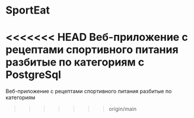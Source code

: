 # SportEat
<<<<<<< HEAD
Веб-приложение с рецептами спортивного питания разбитые по категориям с PostgreSql
=======
Веб-приложение с рецептами спортивного питания разбитые по категориям
>>>>>>> origin/main
